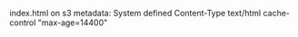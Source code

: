 index.html on s3 metadata:
System defined Content-Type text/html
               cache-control "max-age=14400"
